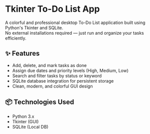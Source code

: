 # Tkinter To-Do List App

A colorful and professional desktop To-Do List application built using Python's Tkinter and SQLite.  
No external installations required — just run and organize your tasks efficiently.

## ✨ Features
- Add, delete, and mark tasks as done
- Assign due dates and priority levels (High, Medium, Low)
- Search and filter tasks by status or keyword
- SQLite database integration for persistent storage
- Clean, modern, and colorful GUI design

## 📦 Technologies Used
- Python 3.x
- Tkinter (GUI)
- SQLite (Local DB)


